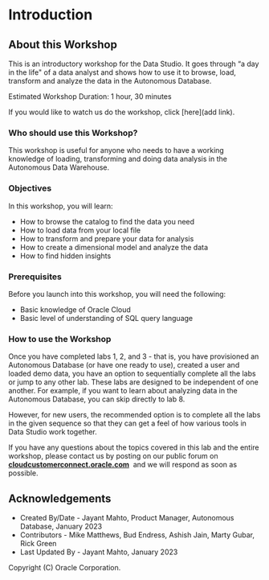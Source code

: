 # Introduction

## About this Workshop

This is an introductory workshop for the Data Studio. It goes through “a day in the life" of a data analyst and shows how to use it to browse, load, transform and analyze the data in the Autonomous Database.

Estimated Workshop Duration: 1 hour, 30 minutes

If you would like to watch us do the workshop, click [here](add link).
[](youtube:youtubeid)

### Who should use this Workshop?

This workshop is useful for anyone who needs to have a working knowledge of loading, transforming and doing data analysis in the Autonomous Data Warehouse. 

### Objectives

In this workshop, you will learn:
-	How to browse the catalog to find the data you need
-	How to load data from your local file
-	How to transform and prepare your data for analysis
-	How to create a dimensional model and analyze the data
-	How to find hidden insights

### Prerequisites

Before you launch into this workshop, you will need the following:

- Basic knowledge of Oracle Cloud
- Basic level of understanding of SQL query language

### How to use the Workshop

Once you have completed labs 1, 2, and 3 - that is, you have provisioned an Autonomous Database (or have one ready to use), created a user and loaded demo data, you have an option to sequentially complete all the labs or jump to any other lab. These labs are designed to be independent of one another. For example, if you want to learn about analyzing data in the Autonomous Database, you can skip directly to lab 8.

However, for new users, the recommended option is to complete all the labs in the given sequence so that they can get a feel of how various tools in Data Studio work together.

If you have any questions about the topics covered in this lab and the entire workshop, please contact us by posting on our public forum on  **[cloudcustomerconnect.oracle.com](https://cloudcustomerconnect.oracle.com/resources/32a53f8587/)**  and we will respond as soon as possible.

## Acknowledgements

- Created By/Date - Jayant Mahto, Product Manager, Autonomous Database, January 2023
- Contributors - Mike Matthews, Bud Endress, Ashish Jain, Marty Gubar, Rick Green
- Last Updated By - Jayant Mahto, January 2023


Copyright (C)  Oracle Corporation.


